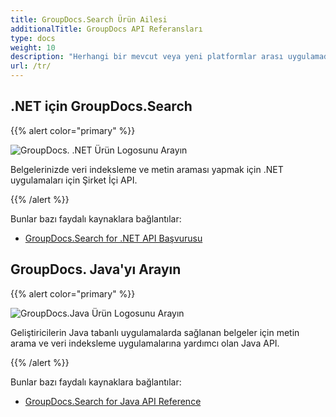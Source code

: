 ```yaml
---
title: GroupDocs.Search Ürün Ailesi
additionalTitle: GroupDocs API Referansları
type: docs
weight: 10
description: "Herhangi bir mevcut veya yeni platformlar arası uygulamada gelişmiş tam metin arama yeteneği için bu API ile belge arama sürecinizi dönüştürün"
url: /tr/
---
```


## .NET için GroupDocs.Search

{{% alert color="primary" %}} 

![GroupDocs. .NET Ürün Logosunu Arayın](../gdocs_net.png)

Belgelerinizde veri indeksleme ve metin araması yapmak için .NET uygulamaları için Şirket İçi API.

{{% /alert %}} 

Bunlar bazı faydalı kaynaklara bağlantılar:

- [GroupDocs.Search for .NET API Başvurusu](/search/tr/net/)


## GroupDocs. Java'yı Arayın

{{% alert color="primary" %}}

![GroupDocs.Java Ürün Logosunu Arayın](../gdocs_java.png)

Geliştiricilerin Java tabanlı uygulamalarda sağlanan belgeler için metin arama ve veri indeksleme uygulamalarına yardımcı olan Java API.

{{% /alert %}}

Bunlar bazı faydalı kaynaklara bağlantılar:

- [GroupDocs.Search for Java API Reference](/search/java/)

